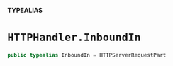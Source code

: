 **TYPEALIAS**

# `HTTPHandler.InboundIn`

```swift
public typealias InboundIn = HTTPServerRequestPart
```
